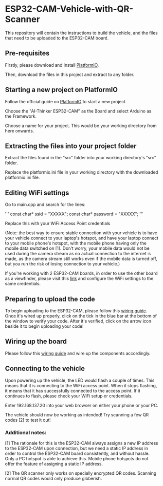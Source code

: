 # ESP32-CAM-Vehicle-with-QR-Scanner

This repository will contain the instructions to build the vehicle, and the files that need to be uploaded to the ESP32-CAM board.

## Pre-requisites

Firstly, please download and install [PlatformIO](https://platformio.org/install/ide?install=vscode).

Then, download the files in this project and extract to any folder.

## Starting a new project on PlatformIO

Follow the official guide on [PlatformIO](https://docs.platformio.org/en/latest/integration/ide/vscode.html#quick-start) to start a new project.

Choose the "AI-Thinker ESP32-CAM" as the Board and select Arduino as the Framework.

Choose a name for your project. This would be your working directory from here onwards.

## Extracting the files into your project folder

Extract the files found in the "src" folder into your working directory's "src" folder.

Replace the platformio.ini file in your working directory with the downloaded platformio.ini file.

## Editing WiFi settings

Go to main.cpp and search for the lines:

'''
const char* ssid = "XXXXX";
const char* password = "XXXXX";
'''

Replace this with your WiFi Access Point credentials

(Note: the best way to ensure stable connection with your vehicle is to have your vehicle connect to your laptop's hotspot, and have your laptop connect to your mobile phone's hotspot, with the mobile phone having only the mobile data switched on [1]. Don't worry, your mobile data would not be used during the camera stream as no actual connection to the internet is made, as the camera stream still works even if the mobile data is turned off, but you run the risk of losing connection to your vehicle.)

If you're working with 2 ESP32-CAM boards, in order to use the other board as a viewfinder, please visit this [link](https://github.com/leeyanhuilyh/ESP32-CAM-Vehicle-Viewfinder) and configure the WiFi settings to the same credentials.

## Preparing to upload the code

To begin uploading to the ESP32-CAM, please follow this [wiring guide](https://i1.wp.com/randomnerdtutorials.com/wp-content/uploads/2019/12/ESP32-CAM-FTDI-programmer-5V-supply.png?w=750&quality=100&strip=all&ssl=1). Once it's wired up properly, click on the tick in the blue bar at the bottom of the window to verify your code. After it's verified, click on the arrow icon beside it to begin uploading your code!

## Wiring up the board

Please follow this [wiring guide](https://imgur.com/W20d9TJ) and wire up the components accordingly.

## Connecting to the vehicle

Upon powering up the vehicle, the LED would flash a couple of times. This means that it is connecting to the WiFi access point. When it stops flashing, it means that it has successfully connected to the access point. If it continues to flash, please check your WiFi setup or credentials.

Enter 192.168.137.20 into your web browser on either your phone or your PC.

The vehicle should now be working as intended! Try scanning a few QR codes [2] to test it out!

### Additional notes:

[1] The rationale for this is the ESP32-CAM always assigns a new IP address to the ESP32-CAM upon connection, but we need a static IP address in order to control the ESP32-CAM board consistently, and without hassle. Only a PC hotspot is able to achieve this. Mobile phone hotspots do not offer the feature of assigning a static IP address.

[2] The QR scanner only works on specially encrypted QR codes. Scanning normal QR codes would only produce gibberish.
